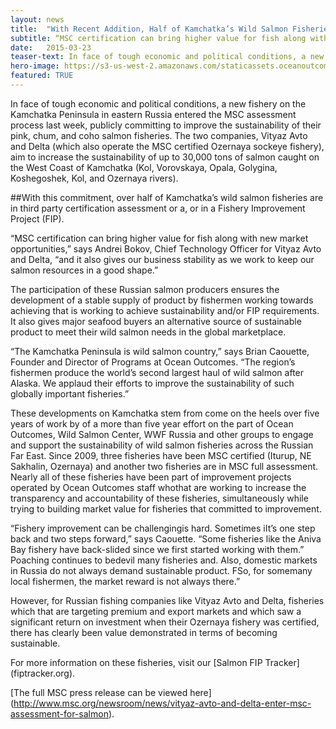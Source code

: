 ```yaml
---
layout: news
title:  "With Recent Addition, Half of Kamchatka’s Wild Salmon Fisheries Now in MSC or a FIP"
subtitle: “MSC certification can bring higher value for fish along with new market opportunities and it also gives our business stability as we work to keep our salmon resources in a good shape.” Andrei Bokov, Chief Technology Officer for Vityaz Avto and Delta
date:   2015-03-23
teaser-text: In face of tough economic and political conditions, a new fishery on the Kamchatka Peninsula in eastern Russia entered the MSC assessment process last week.
hero-image: https://s3-us-west-2.amazonaws.com/staticassets.oceanoutcomes.org/hero+photos/news4ahero.jpg
featured: TRUE
---
```


In face of tough economic and political conditions, a new fishery on the Kamchatka Peninsula in eastern Russia entered the MSC assessment process last week, publicly committing to improve the sustainability of their pink, chum, and coho salmon fisheries. The two companies, Vityaz Avto and Delta (which also operate the MSC certified Ozernaya sockeye fishery), aim to increase the sustainability of up to 30,000 tons of salmon caught on the West Coast of Kamchatka (Kol, Vorovskaya, Opala, Golygina, Koshegoshek, Kol, and Ozernaya rivers). 

##With this commitment, over half of Kamchatka’s wild salmon fisheries are in third party certification assessment or a, or in a Fishery Improvement Project (FIP).

“MSC certification can bring higher value for fish along with new market opportunities,” says Andrei Bokov, Chief Technology Officer for Vityaz Avto and Delta, “and it also gives our business stability as we work to keep our salmon resources in a good shape.”

The participation of these Russian salmon producers ensures the development of a stable supply of product by fishermen working towards achieving that is working to achieve sustainability and/or FIP requirements. It also gives major seafood buyers an alternative source of sustainable product to meet their wild salmon needs in the global marketplace. 

“The Kamchatka Peninsula is wild salmon country,” says Brian Caouette, Founder and Director of Programs at Ocean Outcomes. “The region’s fishermen produce the world’s second largest haul of wild salmon after Alaska. We applaud their efforts to improve the sustainability of such globally important fisheries.”

These developments on Kamchatka stem from come on the heels  over five years of work by of a more than five year effort on the part of Ocean Outcomes, Wild Salmon Center, WWF Russia and other groups to engage and support the sustainability of wild salmon fisheries across the Russian Far East. Since 2009, three fisheries have been MSC certified (Iturup, NE Sakhalin, Ozernaya) and another two fisheries are in MSC full assessment. Nearly all of these fisheries have been part of improvement projects operated by Ocean Outcomes staff whothat are working to increase the transparency and accountability of these fisheries, simultaneously while trying to building market value for fisheries that committed to improvement. 

“Fishery improvement can be challengingis hard. Sometimes iIt’s one step back and two steps forward,” says Caouette. “Some fisheries like the Aniva Bay fishery have back-slided since we first started working with them.” Poaching continues to bedevil many fisheries and. Also, domestic markets in Russia do not always demand sustainable product. FSo, for somemany local fishermen, the market reward is not always there.”

However, for Russian fishing companies like Vityaz Avto and Delta, fisheries which that are targeting premium and export markets and which saw a significant return on investment when their Ozernaya fishery was certified, there has clearly been value demonstrated in terms of becoming sustainable.  

For more information on these fisheries, visit our [Salmon FIP Tracker] (fiptracker.org). 

[The full MSC press release can be viewed here] (http://www.msc.org/newsroom/news/vityaz-avto-and-delta-enter-msc-assessment-for-salmon).
